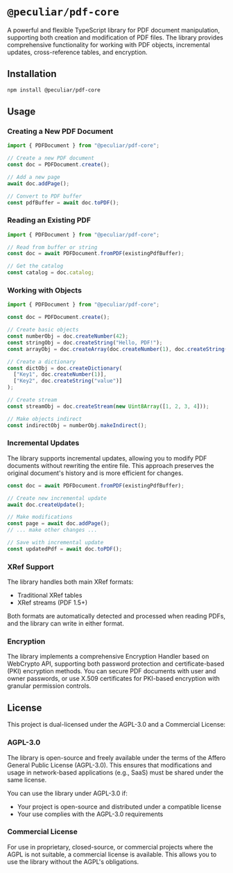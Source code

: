 # `@peculiar/pdf-core`

A powerful and flexible TypeScript library for PDF document manipulation, supporting both creation and modification of PDF files. The library provides comprehensive functionality for working with PDF objects, incremental updates, cross-reference tables, and encryption.

## Installation

```bash
npm install @peculiar/pdf-core
```

## Usage

### Creating a New PDF Document

```typescript
import { PDFDocument } from "@peculiar/pdf-core";

// Create a new PDF document
const doc = PDFDocument.create();

// Add a new page
await doc.addPage();

// Convert to PDF buffer
const pdfBuffer = await doc.toPDF();
```

### Reading an Existing PDF

```typescript
import { PDFDocument } from "@peculiar/pdf-core";

// Read from buffer or string
const doc = await PDFDocument.fromPDF(existingPdfBuffer);

// Get the catalog
const catalog = doc.catalog;
```

### Working with Objects

```typescript
import { PDFDocument } from "@peculiar/pdf-core";

const doc = PDFDocument.create();

// Create basic objects
const numberObj = doc.createNumber(42);
const stringObj = doc.createString("Hello, PDF!");
const arrayObj = doc.createArray(doc.createNumber(1), doc.createString("item"));

// Create a dictionary
const dictObj = doc.createDictionary(
  ["Key1", doc.createNumber(1)],
  ["Key2", doc.createString("value")]
);

// Create stream
const streamObj = doc.createStream(new Uint8Array([1, 2, 3, 4]));

// Make objects indirect
const indirectObj = numberObj.makeIndirect();
```

### Incremental Updates

The library supports incremental updates, allowing you to modify PDF documents without rewriting the entire file. This approach preserves the original document's history and is more efficient for changes.

```typescript
const doc = await PDFDocument.fromPDF(existingPdfBuffer);

// Create new incremental update
await doc.createUpdate();

// Make modifications
const page = await doc.addPage();
// ... make other changes ...

// Save with incremental update
const updatedPdf = await doc.toPDF();
```

### XRef Support

The library handles both main XRef formats:

- Traditional XRef tables
- XRef streams (PDF 1.5+)

Both formats are automatically detected and processed when reading PDFs, and the library can write in either format.

### Encryption

The library implements a comprehensive Encryption Handler based on WebCrypto API, supporting both password protection and certificate-based (PKI) encryption methods. You can secure PDF documents with user and owner passwords, or use X.509 certificates for PKI-based encryption with granular permission controls.

## License

This project is dual-licensed under the AGPL-3.0 and a Commercial License:

### AGPL-3.0

The library is open-source and freely available under the terms of the Affero General Public License (AGPL-3.0). This ensures that modifications and usage in network-based applications (e.g., SaaS) must be shared under the same license.

You can use the library under AGPL-3.0 if:

- Your project is open-source and distributed under a compatible license
- Your use complies with the AGPL-3.0 requirements

### Commercial License

For use in proprietary, closed-source, or commercial projects where the AGPL is not suitable, a commercial license is available. This allows you to use the library without the AGPL's obligations.

